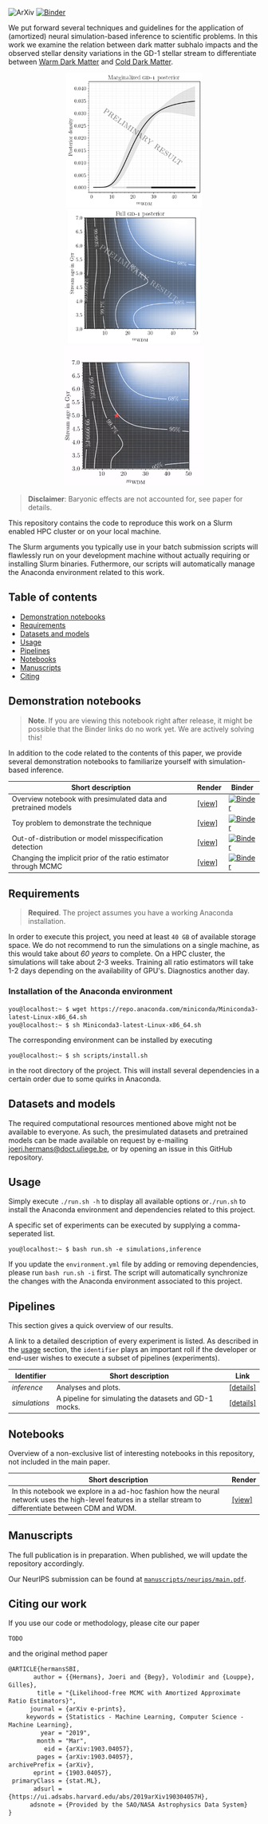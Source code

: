 ![ArXiv](http://img.shields.io/badge/phys.CO-arXiv%3A2020.xxxx-xxxxx.svg)
[![Binder](https://mybinder.org/badge_logo.svg)](https://mybinder.org/v2/gh/JoeriHermans/constraining-dark-matter-with-stellar-streams-and-ml/master?filepath=notebooks%2F01_overview.ipynb)

We put forward several techniques and guidelines for the application of (amortized) neural simulation-based
inference to scientific problems.
In this work we examine the relation between dark matter subhalo impacts and
the observed stellar density variations in the GD-1 stellar stream to differentiate between [Warm Dark Matter](https://en.wikipedia.org/wiki/Warm_dark_matter) and [Cold Dark Matter](https://en.wikipedia.org/wiki/Cold_dark_matter).

<p align="center">
  <img height=270 alt="WDM 1D posterior GD-1" src="https://github.com/JoeriHermans/constraining-dark-matter-with-stellar-streams-and-ml/blob/master/.github/posterior-gd1-1d.png?raw=true">
  <img height=270 alt="WDM 2D posterior GD-1" src="https://github.com/JoeriHermans/constraining-dark-matter-with-stellar-streams-and-ml/blob/master/.github/posterior-gd1-2d.png?raw=true">
  <img height=282 alt="Posteriors" src="https://github.com/JoeriHermans/constraining-dark-matter-with-stellar-streams-and-ml/blob/master/.github/posteriors.gif?raw=true">
</p>

> **Disclaimer**: Baryonic effects are not accounted for, see paper for details.

This repository contains the code to reproduce this work on a Slurm enabled HPC cluster or on your local machine.

The Slurm arguments you typically use in your batch submission scripts will flawlessly run on your development machine without actually requiring or installing Slurm binaries. Futhermore, our scripts will automatically manage the Anaconda environment related to this work.

## Table of contents

- [Demonstration notebooks](#demonstration-notebooks)
- [Requirements](#requirements)
- [Datasets and models](#datasets-and-models)
- [Usage](#usage)
- [Pipelines](#pipelines)
- [Notebooks](#notebooks)
- [Manuscripts](#manuscripts)
- [Citing](#citing-our-work)

## Demonstration notebooks

> **Note**. If you are viewing this notebook right after release, it might be possible that the Binder links do no work yet. We are actively solving this!

In addition to the code related to the contents of this paper, we provide several demonstration notebooks
to familiarize yourself with simulation-based inference.

| Short description | Render  | Binder |
| ----------------- | ----- | ------ |
| Overview notebook with presimulated data and pretrained models | [[view]](notebooks/01_overview.ipynb) | [![Binder](https://mybinder.org/badge_logo.svg)](https://mybinder.org/v2/gh/JoeriHermans/constraining-dark-matter-with-stellar-streams-and-ml/master?filepath=notebooks%2F01_overview.ipynb)     |
| Toy problem to demonstrate the technique | [[view]](notebooks/02_toy.ipynb) | [![Binder](https://mybinder.org/badge_logo.svg)](https://mybinder.org/v2/gh/JoeriHermans/constraining-dark-matter-with-stellar-streams-and-ml/master?filepath=notebooks%2F02_toy.ipynb)     |
| Out-of-distribution or model misspecification detection | [[view]](notebooks/03_out_of_distribution.ipynb) | [![Binder](https://mybinder.org/badge_logo.svg)](https://mybinder.org/v2/gh/JoeriHermans/constraining-dark-matter-with-stellar-streams-and-ml/master?filepath=notebooks%2F03_out_of_distribution.ipynb)     |
| Changing the implicit prior of the ratio estimator through MCMC | [[view]](notebooks/04_prior.ipynb) | [![Binder](https://mybinder.org/badge_logo.svg)](https://mybinder.org/v2/gh/JoeriHermans/constraining-dark-matter-with-stellar-streams-and-ml/master?filepath=notebooks%2F04_prior.ipynb)     |

## Requirements

> **Required**. The project assumes you have a working Anaconda installation.

In order to execute this project, you need at least `40 GB` of available storage space. We do not recommend to run the simulations on a single machine, as this would take about *60 years* to complete. On a HPC cluster, the simulations will take about 2-3 weeks. Training all ratio estimators will take 1-2 days depending on the availability of GPU's. Diagnostics another day.

### Installation of the Anaconda environment

```console
you@localhost:~ $ wget https://repo.anaconda.com/miniconda/Miniconda3-latest-Linux-x86_64.sh
you@localhost:~ $ sh Miniconda3-latest-Linux-x86_64.sh
```

The corresponding environment can be installed by executing

```console
you@localhost:~ $ sh scripts/install.sh
```

in the root directory of the project. This will install several dependencies in a certain order due to some quirks in Anaconda.

## Datasets and models

The required computational resources mentioned above might not be available to everyone.
As such, the presimulated datasets and pretrained models can be made available on request by e-mailing
[joeri.hermans@doct.uliege.be](mailto:joeri.hermans@doct.uliege.be), or by opening an issue in this GitHub repository.

## Usage

Simply execute `./run.sh -h` to display all available options or`./run.sh` to install the Anaconda environment and dependencies related to this project.

A specific set of experiments can be executed by supplying a comma-seperated list.
```console
you@localhost:~ $ bash run.sh -e simulations,inference
```

If you update the `environment.yml` file by adding or removing dependencies, please run `bash run.sh -i` first. The script will automatically synchronize the changes with the Anaconda environment associated to this project.

## Pipelines

This section gives a quick overview of our results.

A link to a detailed description of every experiment is listed. As described in the [usage](#usage) section, the `identifier` plays an important roll if the developer or end-user wishes to execute a subset of pipelines (experiments).

| Identifier     | Short description                                           | Link                                                      |
| -------------- | ----------------------------------------------------------- | --------------------------------------------------------- |
| *inference*    | Analyses and plots.                                    | [[details]](experiments/experiment-inference/pipeline.sh)             |
| *simulations*  | A pipeline for simulating the datasets and GD-1 mocks.      | [[details]](experiments/experiment-simulations/pipeline.sh)           |


## Notebooks

Overview of a non-exclusive list of interesting notebooks in this repository, not included in the main paper.

| Short description | Render  |
| ----------------- | ----- |
| In this notebook we explore in a ad-hoc fashion how the neural network uses the high-level features in a stellar stream to differentiate between CDM and WDM. | [[view]](experiments/experiment-inference/edge-case.ipynb) |


## Manuscripts

The full publication is in preparation. When published, we will update the repository accordingly.

Our NeurIPS submission can be found at [`manuscripts/neurips/main.pdf`](manuscript/neurips/main.pdf).

## Citing our work

If you use our code or methodology, please cite our paper
```
TODO
```
and the original method paper
```
@ARTICLE{hermansSBI,
       author = {{Hermans}, Joeri and {Begy}, Volodimir and {Louppe}, Gilles},
        title = "{Likelihood-free MCMC with Amortized Approximate Ratio Estimators}",
      journal = {arXiv e-prints},
     keywords = {Statistics - Machine Learning, Computer Science - Machine Learning},
         year = "2019",
        month = "Mar",
          eid = {arXiv:1903.04057},
        pages = {arXiv:1903.04057},
archivePrefix = {arXiv},
       eprint = {1903.04057},
 primaryClass = {stat.ML},
       adsurl = {https://ui.adsabs.harvard.edu/abs/2019arXiv190304057H},
      adsnote = {Provided by the SAO/NASA Astrophysics Data System}
}
```
